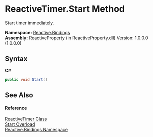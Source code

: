 # ReactiveTimer.Start Method 
 

Start timer immediately.

**Namespace:**&nbsp;<a href="c3971206-685a-088e-bb60-d89f59135b99">Reactive.Bindings</a><br />**Assembly:**&nbsp;ReactiveProperty (in ReactiveProperty.dll) Version: 1.0.0.0 (1.0.0.0)

## Syntax

**C#**<br />
``` C#
public void Start()
```


## See Also


#### Reference
<a href="b721b72c-738d-ae36-d329-7e88e86cd21b">ReactiveTimer Class</a><br /><a href="1c8ccc12-6215-1c85-94a8-aef34303e037">Start Overload</a><br /><a href="c3971206-685a-088e-bb60-d89f59135b99">Reactive.Bindings Namespace</a><br />